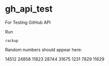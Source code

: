 # gh_api_test
For Testing GitHub API

Run

```console
rackup
```

Random numbers should appear here:

14512
24858
11823
28744
31675
1231
7829
11629
